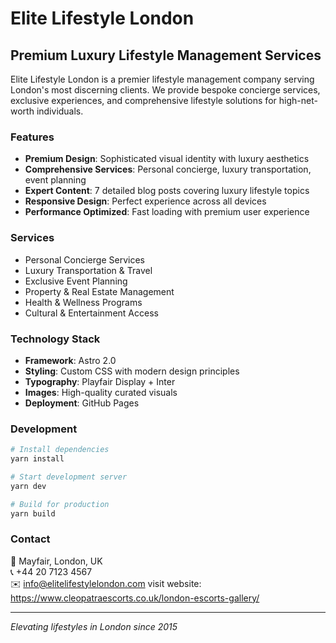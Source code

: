 # Elite Lifestyle London

## Premium Luxury Lifestyle Management Services

Elite Lifestyle London is a premier lifestyle management company serving London's most discerning clients. We provide bespoke concierge services, exclusive experiences, and comprehensive lifestyle solutions for high-net-worth individuals.

### Features

- **Premium Design**: Sophisticated visual identity with luxury aesthetics
- **Comprehensive Services**: Personal concierge, luxury transportation, event planning
- **Expert Content**: 7 detailed blog posts covering luxury lifestyle topics
- **Responsive Design**: Perfect experience across all devices
- **Performance Optimized**: Fast loading with premium user experience

### Services

- Personal Concierge Services
- Luxury Transportation & Travel
- Exclusive Event Planning
- Property & Real Estate Management
- Health & Wellness Programs
- Cultural & Entertainment Access

### Technology Stack

- **Framework**: Astro 2.0
- **Styling**: Custom CSS with modern design principles
- **Typography**: Playfair Display + Inter
- **Images**: High-quality curated visuals
- **Deployment**: GitHub Pages

### Development

```bash
# Install dependencies
yarn install

# Start development server
yarn dev

# Build for production
yarn build
```

### Contact

📍 Mayfair, London, UK  
📞 +44 20 7123 4567  
✉️ info@elitelifestylelondon.com
visit website: https://www.cleopatraescorts.co.uk/london-escorts-gallery/

---

*Elevating lifestyles in London since 2015*
